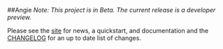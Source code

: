 ##Angie
*Note: This project is in Beta. The current release is a developer preview.*

Please see the [site](http://benderthecrime.github.io/angie/#/about) for news, a quickstart, and documentation and the [CHANGELOG](https://github.com/benderTheCrime/angie/blob/master/CHANGELOG.md) for an up to date list of changes.
